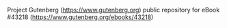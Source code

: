 Project Gutenberg (https://www.gutenberg.org) public repository for
eBook #43218 (https://www.gutenberg.org/ebooks/43218)
